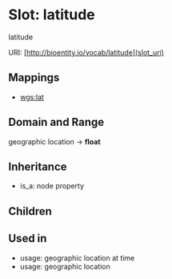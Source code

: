 # Slot: latitude


latitude

URI: [http://bioentity.io/vocab/latitude](slot_uri)
## Mappings

 * [wgs:lat](http://purl.obolibrary.org/obo/wgs_lat)
## Domain and Range

geographic location -> **float**
## Inheritance

 *  is_a: node property
## Children

## Used in

 *  usage: geographic location at time
 *  usage: geographic location
